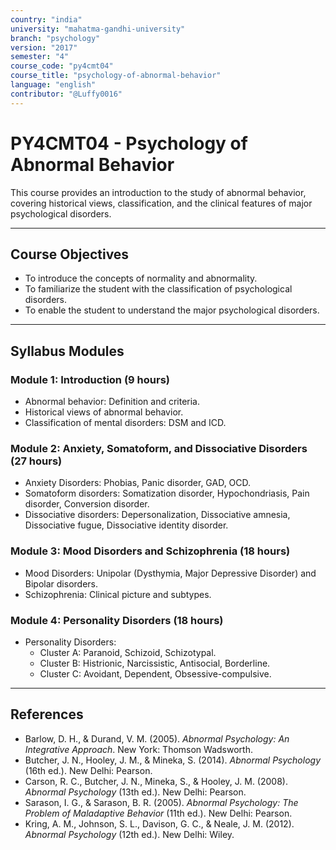 ```yaml
---
country: "india"
university: "mahatma-gandhi-university"
branch: "psychology"
version: "2017"
semester: "4"
course_code: "py4cmt04"
course_title: "psychology-of-abnormal-behavior"
language: "english"
contributor: "@Luffy0016"
---
```

# PY4CMT04 - Psychology of Abnormal Behavior

This course provides an introduction to the study of abnormal behavior, covering historical views, classification, and the clinical features of major psychological disorders.

---
## Course Objectives

* To introduce the concepts of normality and abnormality.
* To familiarize the student with the classification of psychological disorders.
* To enable the student to understand the major psychological disorders.

---
## Syllabus Modules

### Module 1: Introduction (9 hours)
* Abnormal behavior: Definition and criteria.
* Historical views of abnormal behavior.
* Classification of mental disorders: DSM and ICD.

### Module 2: Anxiety, Somatoform, and Dissociative Disorders (27 hours)
* Anxiety Disorders: Phobias, Panic disorder, GAD, OCD.
* Somatoform disorders: Somatization disorder, Hypochondriasis, Pain disorder, Conversion disorder.
* Dissociative disorders: Depersonalization, Dissociative amnesia, Dissociative fugue, Dissociative identity disorder.

### Module 3: Mood Disorders and Schizophrenia (18 hours)
* Mood Disorders: Unipolar (Dysthymia, Major Depressive Disorder) and Bipolar disorders.
* Schizophrenia: Clinical picture and subtypes.

### Module 4: Personality Disorders (18 hours)
* Personality Disorders:
    * Cluster A: Paranoid, Schizoid, Schizotypal.
    * Cluster B: Histrionic, Narcissistic, Antisocial, Borderline.
    * Cluster C: Avoidant, Dependent, Obsessive-compulsive.

---
## References
* Barlow, D. H., & Durand, V. M. (2005). *Abnormal Psychology: An Integrative Approach*. New York: Thomson Wadsworth.
* Butcher, J. N., Hooley, J. M., & Mineka, S. (2014). *Abnormal Psychology* (16th ed.). New Delhi: Pearson.
* Carson, R. C., Butcher, J. N., Mineka, S., & Hooley, J. M. (2008). *Abnormal Psychology* (13th ed.). New Delhi: Pearson.
* Sarason, I. G., & Sarason, B. R. (2005). *Abnormal Psychology: The Problem of Maladaptive Behavior* (11th ed.). New Delhi: Pearson.
* Kring, A. M., Johnson, S. L., Davison, G. C., & Neale, J. M. (2012). *Abnormal Psychology* (12th ed.). New Delhi: Wiley.